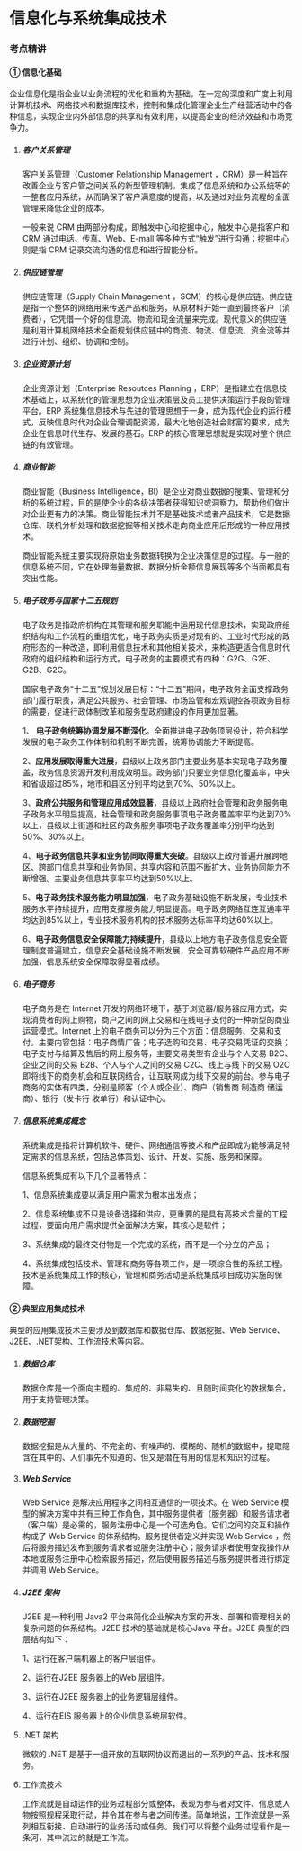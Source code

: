 # 信息化与系统集成技术

### 考点精讲

#### ① 信息化基础

企业信息化是指企业以业务流程的优化和重构为基础，在一定的深度和广度上利用计算机技术、网络技术和数据库技术，控制和集成化管理企业生产经营活动中的各种信息，实现企业内外部信息的共享和有效利用，以提高企业的经济效益和市场竞争力。

1. ##### **客户关系管理**

   客户关系管理（Customer Relationship Management ，CRM）是一种旨在改善企业与客户管之间关系的新型管理机制。集成了信息系统和办公系统等的一整套应用系统，从而确保了客户满意度的提高，以及通过对业务流程的全面管理来降低企业的成本。

   一般来说 CRM 由两部分构成，即触发中心和挖掘中心，触发中心是指客户和 CRM 通过电话、传真、Web、E-mall 等多种方式“触发”进行沟通；挖掘中心则是指 CRM 记录交流沟通的信息和进行智能分析。

2. ##### **供应链管理**

   供应链管理（Supply Chain Management ，SCM）的核心是供应链。供应链是指一个整体的网络用来传送产品和服务，从原材料开始一直到最终客户（消费者），它凭借一个好的信息流、物流和现金流量来完成。现代意义的供应链是利用计算机网络技术全面规划供应链中的商流、物流、信息流、资金流等并进行计划、组织、协调和控制。

3. ##### **企业资源计划**

   企业资源计划（Enterprise Resoutces Planning ，ERP）是指建立在信息技术基础上，以系统化的管理思想为企业决策层及员工提供决策运行手段的管理平台。ERP 系统集信息技术与先进的管理思想于一身，成为现代企业的运行模式，反映信息时代对企业合理调配资源，最大化地创造社会财富的要求，成为企业在信息时代生存、发展的基石。ERP 的核心管理思想就是实现对整个供应链的有效管理。

4. ##### **商业智能**

   商业智能（Business Intelligence，Bl）是企业对商业数据的搜集、管理和分析的系统过程，目的是使企业的各级决策者获得知识或洞察力，帮助他们做出对企业更有力的决策。商业智能技术并不是基础技术或者产品技术，它是数据仓库、联机分析处理和数据挖掘等相关技术走向商业应用后形成的一种应用技术。

   商业智能系统主要实现将原始业务数据转换为企业决策信息的过程。与一般的信息系统不同，它在处理海量数据、数据分析金额信息展现等多个当面都具有突出性能。

5. ##### 电子政务与国家十二五规划

   电子政务是指政府机构在其管理和服务职能中运用现代信息技术，实现政府组织结构和工作流程的重组优化，电子政务实质是对现有的、工业时代形成的政府形态的一种改造，即利用信息技术和其他相关技术，来构造更适合信息时代政府的组织结构和运行方式。电子政务的主要模式有四种：G2G、G2E、G2B、G2C。

   国家电子政务“十二五”规划发展目标：“十二五”期间，电子政务全面支撑政务部门履行职责，满足公共服务、社会管理、市场监管和宏观调控各项政务目标的需要，促进行政体制改革和服务型政府建设的作用更加显著。

   1、 **电子政务统筹协调发展不断深化**。全面推进电子政务顶层设计，符合科学发展的电子政务工作体制和机制不断完善，统筹协调能力不断提高。

   2、**应用发展取得重大进展**，县级以上政务部门主要业务基本实现电子政务覆盖，政务信息资源开发利用成效明显。政务部门只要业务信息化覆盖率，中央和省级超过85%，地市和县区分别平均达到70%、50%以上。

   3、**政府公共服务和管理应用成效显著**，县级以上政府社会管理和政务服务电子政务水平明显提高，社会管理和政务服务事项电子政务覆盖率平均达到70%以上，县级以上街道和社区的政务服务事项电子政务覆盖率分别平均达到50%、30%以上。

   4、**电子政务信息共享和业务协同取得重大突破**。县级以上政府普遍开展跨地区、跨部门信息共享和业务协同，共享内容和范围不断扩大，业务协同能力不断增强。主要业务信息共享率平均达到50%以上。

   5、**电子政务技术服务能力明显加强**，电子政务基础设施不断发展，专业技术服务水平持续提升，应用支撑服务能力明显提高。电子政务网络互连互通率平均达到85%以上，专业技术服务机构的技术服务达标率平均达60%以上。

   6、**电子政务信息安全保障能力持续提升**，县级以上地方电子政务信息安全管理制度普遍建立，信息安全基础设施不断发展，安全可靠软硬件产品应用不断加强，信息系统安全保障取得显著成绩。

6. ##### 电子商务

   电子商务是在 Internet 开发的网络环境下，基于浏览器/服务器应用方式，实现消费者的网上购物，商户之间的网上交易和在线电子支付的一种新型的商业运营模式。Internet 上的电子商务可以分为三个方面：信息服务、交易和支付。主要内容包括：电子商情广告；电子选购和交易、电子交易凭证的交换；电子支付与结算及售后的网上服务等，主要交易类型有企业与个人交易 B2C、企业之间的交易 B2B、个人与个人之间的交易 C2C、线上与线下的交易 O2O 即将线下的商务机会和互联网结合，让互联网成为线下交易的前台。参与电子商务的实体有四类，分别是顾客（个人或企业）、商户（销售商 制造商 储运商）、银行（发卡行 收单行）和认证中心。

7. ##### 信息系统集成概念

   系统集成是指将计算机软件、硬件、网络通信等技术和产品即成为能够满足特定需求的信息系统，包括总体策划、设计、开发、实施、服务和保障。

   信息系统集成有以下几个显著特点：

   1、信息系统集成要以满足用户需求为根本出发点；

   2、信息系统集成不只是设备选择和供应，更重要的是具有高技术含量的工程过程，要面向用户需求提供全面解决方案，其核心是软件；

   3、系统集成的最终交付物是一个完成的系统，而不是一个分立的产品；

   4、系统集成包括技术、管理和商务等各项工作，是一项综合性的系统工程。技术是系统集成工作的核心，管理和商务活动是系统集成项目成功实施的保障。

#### ② 典型应用集成技术

典型的应用集成技术主要涉及到数据库和数据仓库、数据挖掘、Web Service、J2EE、.NET架构、工作流技术等内容。

1. ##### 数据仓库

   数据仓库是一个面向主题的、集成的、非易失的、且随时间变化的数据集合，用于支持管理决策。

2. ##### 数据挖掘

   数据挖掘是从大量的、不完全的、有噪声的、模糊的、随机的数据中，提取隐含在其中的、人们事先不知道的、但又是潜在有用的信息和知识的过程。

3. ##### Web Service

   Web Service 是解决应用程序之间相互通信的一项技术。在 Web Service 模型的解决方案中共有三种工作角色，其中服务提供者（服务器）和服务请求者（客户端）是必需的，服务注册中心是一个可选角色。它们之间的交互和操作构成了 Web Service 的体系结构。服务提供者定义并实现 Web Service ，然后将服务描述发布到服务请求者或服务注册中心；服务请求者使用查找操作从本地或服务注册中心检索服务描述，然后使用服务描述与服务提供者进行绑定并调用 Web Service。

4. ##### J2EE 架构

   J2EE 是一种利用 Java2 平台来简化企业解决方案的开发、部署和管理相关的复杂问题的体系结构。J2EE 技术的基础就是核心Java 平台。J2EE 典型的四层结构如下：

   1、运行在客户端机器上的客户层组件。

   2、运行在J2EE 服务器上的Web 层组件。

   3、运行在J2EE 服务器上的业务逻辑层组件。

   4、运行在EIS 服务器上的企业信息系统层软件。

5. .NET 架构

   微软的 .NET 是基于一组开放的互联网协议而退出的一系列的产品、技术和服务。

6. 工作流技术

   工作流就是自动运作的业务过程部分或整体，表现为参与者对文件、信息或人物按照规程采取行动，并令其在参与者之间传递。简单地说，工作流就是一系列相互衔接、自动进行的业务活动或任务。我们可以将整个业务过程看作是一条河，其中流过的就是工作流。



